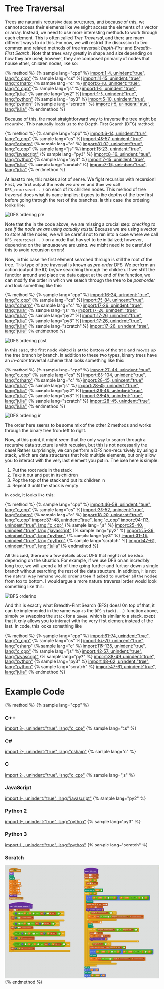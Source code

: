 <script>
MathJax.Hub.Queue(["Typeset",MathJax.Hub]);
</script>
$$ 
\newcommand{\d}{\mathrm{d}}
\newcommand{\bff}{\boldsymbol{f}}
\newcommand{\bfg}{\boldsymbol{g}}
\newcommand{\bfp}{\boldsymbol{p}}
\newcommand{\bfq}{\boldsymbol{q}}
\newcommand{\bfx}{\boldsymbol{x}}
\newcommand{\bfu}{\boldsymbol{u}}
\newcommand{\bfv}{\boldsymbol{v}}
\newcommand{\bfA}{\boldsymbol{A}}
\newcommand{\bfB}{\boldsymbol{B}}
\newcommand{\bfC}{\boldsymbol{C}}
\newcommand{\bfM}{\boldsymbol{M}}
\newcommand{\bfJ}{\boldsymbol{J}}
\newcommand{\bfR}{\boldsymbol{R}}
\newcommand{\bfT}{\boldsymbol{T}}
\newcommand{\bfomega}{\boldsymbol{\omega}}
\newcommand{\bftau}{\boldsymbol{\tau}}
$$

# Tree Traversal 

Trees are naturally recursive data structures, and because of this, we cannot access their elements like we might access the elements of a vector or array. Instead, we need to use more interesting methods to work through each element. This is often called *Tree Traversal*, and there are many different ways to do this. For now, we will restrict the discussion to two common and related methods of tree traversal: *Depth-First* and *Breadth-First Search*. Note that trees vary greatly in shape and size depending on how they are used; however, they are composed primarily of nodes that house other, children nodes, like so:

{% method %}
{% sample lang="cpp" %}
[import:1-4, unindent:"true", lang:"c_cpp"](code/c++/Tree.cpp)
{% sample lang="cs" %}
[import:11-15, unindent:"true", lang:"csharp"](code/cs/TreeMdAdditional.cs)
{% sample lang="c" %}
[import:6-10, unindent:"true", lang:"c_cpp"](code/c/Tree_example.c)
{% sample lang="js" %}
[import:1-5, unindent:"true", lang:"julia"](code/pseudo/Tree.pseudo)
{% sample lang="py2" %}
[import:1-5, unindent:"true", lang:"python"](code/python2/Tree_example.py)
{% sample lang="py3" %}
[import:5-10, unindent:"true", lang:"python"](code/python3/Tree_example.py)
{% sample lang="scratch" %}
[import:1-5, unindent:"true", lang:"julia"](code/pseudo/Tree.pseudo)
{% endmethod %}

Because of this, the most straightforward way to traverse the tree might be recursive. This naturally leads us to the Depth-First Search (DFS) method:

{% method %}
{% sample lang="cpp" %}
[import:6-14, unindent:"true", lang:"c_cpp"](code/c++/Tree.cpp)
{% sample lang="cs" %}
[import:48-57, unindent:"true", lang:"csharp"](code/cs/TreeMdAdditional.cs)
{% sample lang="c" %}
[import:81-92, unindent:"true", lang:"c_cpp"](code/c/Tree_example.c)
{% sample lang="js" %}
[import:15-23, unindent:"true", lang:"javascript"](code/javascript/Tree_example.js)
{% sample lang="py2" %}
[import:8-16, unindent:"true", lang:"python"](code/python2/Tree_example.py)
{% sample lang="py3" %}
[import:7-15, unindent:"true", lang:"julia"](code/pseudo/Tree.pseudo)
{% sample lang="scratch" %}
[import:7-15, unindent:"true", lang:"julia"](code/pseudo/Tree.pseudo)
{% endmethod %}

At least to me, this makes a lot of sense. We fight recursion with recursion! First, we first output the node we are on and then we call `DFS_recursive(...)` on each of its children nodes. This method of tree traversal does what its name implies: it goes to the depths of the tree first before going through the rest of the branches. In this case, the ordering looks like:

![DFS ordering pre](DFS_pre.png)

Note that the in the code above, we are missing a crucial step: *checking to see if the node we are using actually exists!* Because we are using a vector to store all the nodes, we will be careful not to run into a case where we call `DFS_recursive(...)` on a node that has yet to be initialized; however, depending on the language we are using, we might need to be careful of this to avoid recursion errors! 

Now, in this case the first element searched through is still the root of the tree. This type of tree traversal is known as *pre-order* DFS. We perform an action (output the ID) *before* searching through the children. If we shift the function around and place the data output at the end of the function, we can modify the order in which we search through the tree to be *post-order* and look something like this:


{% method %}
{% sample lang="cpp" %}
[import:16-24, unindent:"true", lang:"c_cpp"](code/c++/Tree.cpp)
{% sample lang="cs" %}
[import:75-84, unindent:"true", lang:"csharp"](code/cs/TreeMdAdditional.cs)
{% sample lang="c" %}
[import:17-26, unindent:"true", lang:"julia"](code/pseudo/Tree.pseudo)
{% sample lang="js" %}
[import:17-26, unindent:"true", lang:"julia"](code/pseudo/Tree.pseudo)
{% sample lang="py2" %}
[import:17-26, unindent:"true", lang:"julia"](code/pseudo/Tree.pseudo)
{% sample lang="py3" %}
[import:17-26, unindent:"true", lang:"julia"](code/pseudo/Tree.pseudo)
{% sample lang="scratch" %}
[import:17-26, unindent:"true", lang:"julia"](code/pseudo/Tree.pseudo)
{% endmethod %}

![DFS ordering post](DFS_post.png)

In this case, the first node visited is at the bottom of the tree and moves up the tree branch by branch. In addition to these two types, binary trees have an *in-order* traversal scheme that looks something like this:

{% method %}
{% sample lang="cpp" %}
[import:27-44, unindent:"true", lang:"c_cpp"](code/c++/Tree.cpp)
{% sample lang="cs" %}
[import:86-104, unindent:"true", lang:"csharp"](code/cs/TreeMdAdditional.cs)
{% sample lang="c" %}
[import:28-45, unindent:"true", lang:"julia"](code/pseudo/Tree.pseudo)
{% sample lang="js" %}
[import:28-45, unindent:"true", lang:"julia"](code/pseudo/Tree.pseudo)
{% sample lang="py2" %}
[import:28-45, unindent:"true", lang:"julia"](code/pseudo/Tree.pseudo)
{% sample lang="py3" %}
[import:28-45, unindent:"true", lang:"julia"](code/pseudo/Tree.pseudo)
{% sample lang="scratch" %}
[import:28-45, unindent:"true", lang:"julia"](code/pseudo/Tree.pseudo)
{% endmethod %}

![DFS ordering in](DFS_in.png)

The order here seems to be some mix of the other 2 methods and works through the binary tree from left to right.

Now, at this point, it might seem that the only way to search through a recursive data structure is with recusion, but this is not necessarily the case! Rather surprisingly, we can perform a DFS non-recursively by using a stack, which are data structures that hold multiple elements, but only allow you to interact with the very last element you put in. The idea here is simple:

1. Put the root node in the stack
2. Take it out and put in its children
3. Pop the top of the stack and put its children in
4. Repeat 3 until the stack is empty

In code, it looks like this:

{% method %}
{% sample lang="cpp" %}
[import:46-59, unindent:"true", lang:"c_cpp"](code/c++/Tree.cpp)
{% sample lang="cs" %}
[import:36-52, unindent:"true", lang:"csharp"](code/cs/Tree.cs)
{% sample lang="c" %}
[import:18-20, unindent:"true", lang:"c_cpp"](code/c/Tree_example.c)
[import:37-48, unindent:"true", lang:"c_cpp"](code/c/Tree_example.c)
[import:94-113, unindent:"true", lang:"c_cpp"](code/c/Tree_example.c)
{% sample lang="js" %}
[import:25-40, unindent:"true", lang:"javascript"](code/javascript/Tree_example.js)
{% sample lang="py2" %}
[import:25-36, unindent:"true", lang:"python"](code/python2/Tree_example.py)
{% sample lang="py3" %}
[import:31-45, unindent:"true", lang:"python"](code/python3/Tree_example.py)
{% sample lang="scratch" %}
[import:47-61, unindent:"true", lang:"julia"](code/pseudo/Tree.pseudo)
{% endmethod %}

All this said, there are a few details about DFS that might not be idea, depending on the situation. For example, if we use DFS on an incredibly long tree, we will spend a lot of time going further and further down a single branch without searching the rest of the data structure. In addition, it is not the natural way humans would order a tree if asked to number all the nodes from top to bottom. I would argue a more natural traversal order would look something like this:

![BFS ordering](BFS_simple.png)

And this is exactly what Breadth-First Search (BFS) does! On top of that, it can be implemented in the same way as the `DFS_stack(...)` function above, simply by swapping the `stack` for a `queue`, which is similar to a stack, exept that it only allows you to interact with the very first element instead of the last. In code, this looks something like:

{% method %}
{% sample lang="cpp" %}
[import:61-74, unindent:"true", lang:"c_cpp"](code/c++/Tree.cpp)
{% sample lang="cs" %}
[import:54-70, unindent:"true", lang:"csharp"](code/cs/Tree.cs)
{% sample lang="c" %}
[import:115-135, unindent:"true", lang:"c_cpp"](code/c/Tree_example.c)
{% sample lang="js" %}
[import:42-57, unindent:"true", lang:"javascript"](code/javascript/Tree_example.js)
{% sample lang="py2" %}
[import:38-49, unindent:"true", lang:"python"](code/python2/Tree_example.py)
{% sample lang="py3" %}
[import:48-62, unindent:"true", lang:"python"](code/python3/Tree_example.py)
{% sample lang="scratch" %}
[import:47-61, unindent:"true", lang:"julia"](code/pseudo/Tree.pseudo)
{% endmethod %}

# Example Code
{% method %}
{% sample lang="cpp" %}
### C++
[import:3-, unindent:"true", lang:"c_cpp"](code/c++/Tree_example.cpp)
{% sample lang="cs" %}
### C# #
[import:2-, unindent:"true", lang:"csharp"](code/cs/Tree.cs)
{% sample lang="c" %}
### C
[import:2-, unindent:"true", lang:"c_cpp"](code/c/Tree_example.c)
{% sample lang="js" %}
### JavaScript
[import:1-, unindent:"true", lang:"javascript"](code/javascript/Tree_example.js)
{% sample lang="py2" %}
### Python 2
[import:1-, unindent:"true", lang:"python"](code/python2/Tree_example.py)
{% sample lang="py3" %}
### Python 3
[import:1-, unindent:"true", lang:"python"](code/python3/Tree_example.py)
{% sample lang="scratch" %}
### Scratch
![scratch tree](code/scratch/scratch_tree.png)
{% endmethod %}
